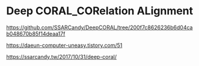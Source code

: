 # Deep CORAL_CORelation ALignment
https://github.com/SSARCandy/DeepCORAL/tree/200f7c8626236b6d04cab048670b85f14deaa17f

https://daeun-computer-uneasy.tistory.com/51

https://ssarcandy.tw/2017/10/31/deep-coral/
